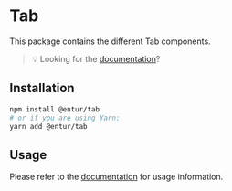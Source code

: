# Tab

This package contains the different Tab components.

> 💡 Looking for the [documentation](https://design.entur.no/komponenter/layout-og-flater/tabs)?

## Installation

```sh
npm install @entur/tab
# or if you are using Yarn:
yarn add @entur/tab
```

## Usage

Please refer to the [documentation](https://design.entur.no/komponenter/layout-og-flater/tabs) for usage information.
